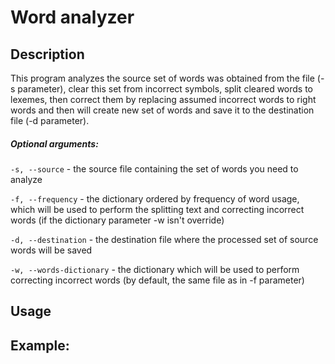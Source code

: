 # Word analyzer
## Description
This program analyzes the source set of words was obtained from the file (-s parameter), clear this set 
from incorrect symbols, split cleared words to lexemes, then correct them by replacing assumed incorrect words 
to right words and then will create new set of words and save it to the destination file (-d parameter).

##### Optional arguments:

```-s, --source``` - the source file containing the set of words you need to analyze

```-f, --frequency``` - the dictionary ordered by frequency of word usage, which will be used to perform 
the splitting text and correcting incorrect words (if the dictionary parameter -w isn't override)

```-d, --destination``` - the destination file where the processed set of source words will be saved

```-w, --words-dictionary``` - the dictionary which will be used to perform correcting incorrect words (by default, 
the same file as in -f parameter)


## Usage




## Example:


